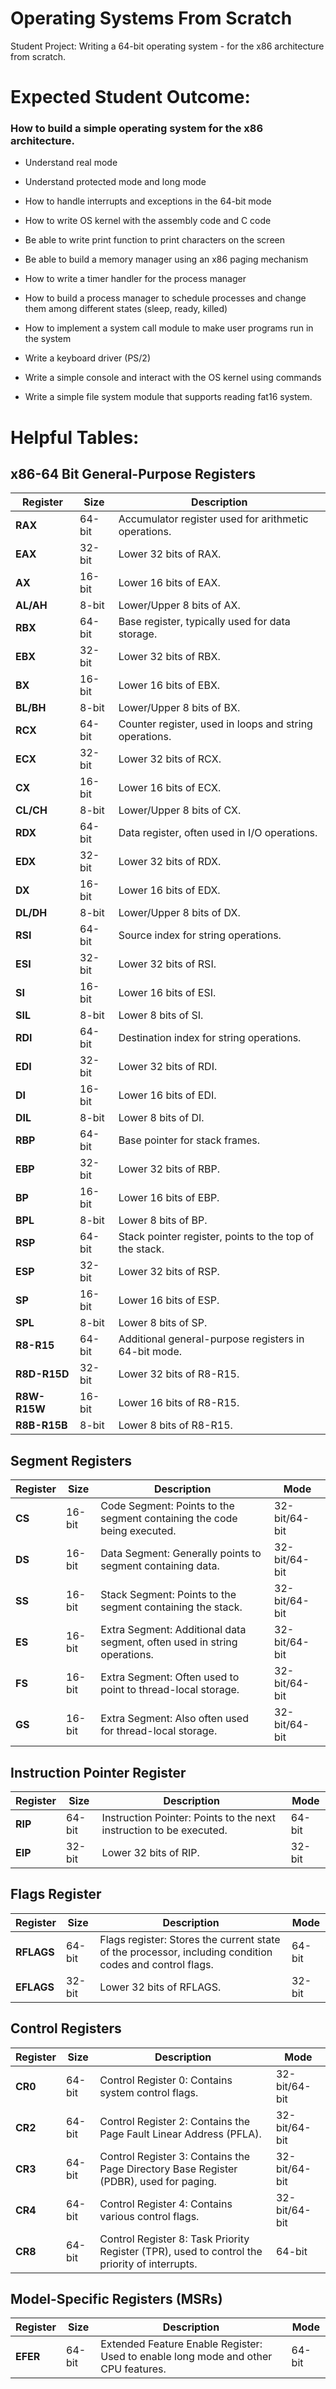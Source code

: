 # Operating Systems From Scratch
Student Project: Writing a 64-bit operating system - for the x86 architecture from scratch. 

# Expected Student Outcome:
### How to build a simple operating system for the x86 architecture.

   * Understand real mode

   * Understand protected mode and long mode

   * How to handle interrupts and exceptions in the 64-bit mode

   * How to write OS kernel with the assembly code and C code

   * Be able to write print function to print characters on the screen

   * Be able to build a memory manager using an x86 paging mechanism

   * How to write a timer handler for the process manager

   *  How to build a process manager to schedule processes and change them among different states (sleep, ready, killed)

   *  How to implement a system call module to make user programs run in the system

   * Write a keyboard driver (PS/2)

   * Write a simple console and interact with the OS kernel using commands

   * Write a simple file system module that supports reading fat16 system.

# Helpful Tables:

## x86-64 Bit General-Purpose Registers

| Register | Size  | Description |
|----------|-------|-------------|
| **RAX**  | 64-bit | Accumulator register used for arithmetic operations. |
| **EAX**  | 32-bit | Lower 32 bits of RAX. |
| **AX**   | 16-bit | Lower 16 bits of EAX. |
| **AL/AH**| 8-bit  | Lower/Upper 8 bits of AX. |
| **RBX**  | 64-bit | Base register, typically used for data storage. |
| **EBX**  | 32-bit | Lower 32 bits of RBX. |
| **BX**   | 16-bit | Lower 16 bits of EBX. |
| **BL/BH**| 8-bit  | Lower/Upper 8 bits of BX. |
| **RCX**  | 64-bit | Counter register, used in loops and string operations. |
| **ECX**  | 32-bit | Lower 32 bits of RCX. |
| **CX**   | 16-bit | Lower 16 bits of ECX. |
| **CL/CH**| 8-bit  | Lower/Upper 8 bits of CX. |
| **RDX**  | 64-bit | Data register, often used in I/O operations. |
| **EDX**  | 32-bit | Lower 32 bits of RDX. |
| **DX**   | 16-bit | Lower 16 bits of EDX. |
| **DL/DH**| 8-bit  | Lower/Upper 8 bits of DX. |
| **RSI**  | 64-bit | Source index for string operations. |
| **ESI**  | 32-bit | Lower 32 bits of RSI. |
| **SI**   | 16-bit | Lower 16 bits of ESI. |
| **SIL**  | 8-bit  | Lower 8 bits of SI. |
| **RDI**  | 64-bit | Destination index for string operations. |
| **EDI**  | 32-bit | Lower 32 bits of RDI. |
| **DI**   | 16-bit | Lower 16 bits of EDI. |
| **DIL**  | 8-bit  | Lower 8 bits of DI. |
| **RBP**  | 64-bit | Base pointer for stack frames. |
| **EBP**  | 32-bit | Lower 32 bits of RBP. |
| **BP**   | 16-bit | Lower 16 bits of EBP. |
| **BPL**  | 8-bit  | Lower 8 bits of BP. |
| **RSP**  | 64-bit | Stack pointer register, points to the top of the stack. |
| **ESP**  | 32-bit | Lower 32 bits of RSP. |
| **SP**   | 16-bit | Lower 16 bits of ESP. |
| **SPL**  | 8-bit  | Lower 8 bits of SP. |
| **R8-R15** | 64-bit | Additional general-purpose registers in 64-bit mode. |
| **R8D-R15D** | 32-bit | Lower 32 bits of R8-R15. |
| **R8W-R15W** | 16-bit | Lower 16 bits of R8-R15. |
| **R8B-R15B** | 8-bit  | Lower 8 bits of R8-R15. |

## Segment Registers

| Register | Size  | Description | Mode  |
|----------|-------|-------------|-------|
| **CS**   | 16-bit | Code Segment: Points to the segment containing the code being executed. | 32-bit/64-bit |
| **DS**   | 16-bit | Data Segment: Generally points to segment containing data. | 32-bit/64-bit |
| **SS**   | 16-bit | Stack Segment: Points to the segment containing the stack. | 32-bit/64-bit |
| **ES**   | 16-bit | Extra Segment: Additional data segment, often used in string operations. | 32-bit/64-bit |
| **FS**   | 16-bit | Extra Segment: Often used to point to thread-local storage. | 32-bit/64-bit |
| **GS**   | 16-bit | Extra Segment: Also often used for thread-local storage. | 32-bit/64-bit |

## Instruction Pointer Register

| Register | Size  | Description | Mode  |
|----------|-------|-------------|-------|
| **RIP**  | 64-bit | Instruction Pointer: Points to the next instruction to be executed. | 64-bit |
| **EIP**  | 32-bit | Lower 32 bits of RIP. | 32-bit |

## Flags Register

| Register | Size  | Description | Mode  |
|----------|-------|-------------|-------|
| **RFLAGS** | 64-bit | Flags register: Stores the current state of the processor, including condition codes and control flags. | 64-bit |
| **EFLAGS** | 32-bit | Lower 32 bits of RFLAGS. | 32-bit |

## Control Registers

| Register | Size  | Description | Mode  |
|----------|-------|-------------|-------|
| **CR0**  | 64-bit | Control Register 0: Contains system control flags. | 32-bit/64-bit |
| **CR2**  | 64-bit | Control Register 2: Contains the Page Fault Linear Address (PFLA). | 32-bit/64-bit |
| **CR3**  | 64-bit | Control Register 3: Contains the Page Directory Base Register (PDBR), used for paging. | 32-bit/64-bit |
| **CR4**  | 64-bit | Control Register 4: Contains various control flags. | 32-bit/64-bit |
| **CR8**  | 64-bit | Control Register 8: Task Priority Register (TPR), used to control the priority of interrupts. | 64-bit |

## Model-Specific Registers (MSRs)

| Register | Size  | Description | Mode  |
|----------|-------|-------------|-------|
| **EFER** | 64-bit | Extended Feature Enable Register: Used to enable long mode and other CPU features. | 64-bit |




